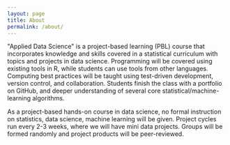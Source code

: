 ```yaml
---
layout: page
title: About
permalink: /about/
---
```


"Applied Data Science" is a project-based learning (PBL) course that incorporates knowledge and skills covered in a statistical curriculum with topics and projects in data science. Programming will be covered using existing tools in R, while students can use tools from other languages. Computing best practices will be taught using test-driven development, version control, and collaboration. Students finish the class with a portfolio on GitHub, and deeper understanding of several core statistical/machine-learning algorithms. 

As a project-based hands-on course in data science, no formal instruction on statistics, data science, machine learning will be given. Project cycles run every 2-3 weeks, where we will have mini data projects. Groups will be formed randomly and project products will be peer-reviewed.